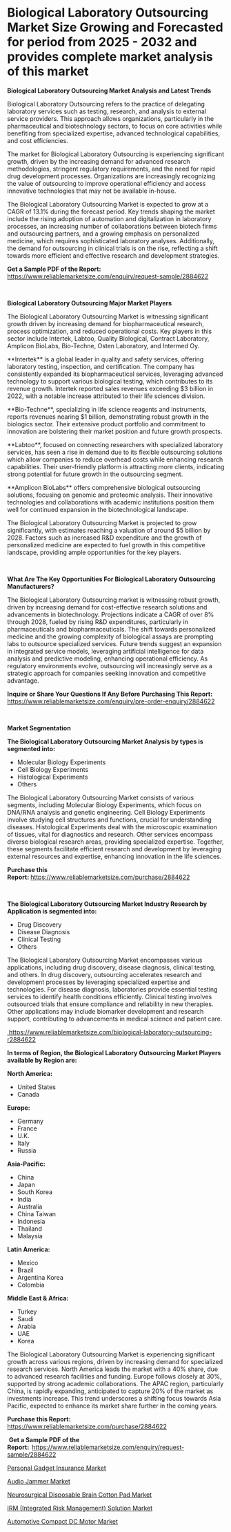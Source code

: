 <p><h1>Biological Laboratory Outsourcing Market Size Growing and Forecasted for period from 2025 - 2032 and provides complete market analysis of this market</h1></p><p><strong>Biological Laboratory Outsourcing Market Analysis and Latest Trends</strong></p>
<p><p>Biological Laboratory Outsourcing refers to the practice of delegating laboratory services such as testing, research, and analysis to external service providers. This approach allows organizations, particularly in the pharmaceutical and biotechnology sectors, to focus on core activities while benefiting from specialized expertise, advanced technological capabilities, and cost efficiencies. </p><p>The market for Biological Laboratory Outsourcing is experiencing significant growth, driven by the increasing demand for advanced research methodologies, stringent regulatory requirements, and the need for rapid drug development processes. Organizations are increasingly recognizing the value of outsourcing to improve operational efficiency and access innovative technologies that may not be available in-house. </p><p>The Biological Laboratory Outsourcing Market is expected to grow at a CAGR of 13.1% during the forecast period. Key trends shaping the market include the rising adoption of automation and digitalization in laboratory processes, an increasing number of collaborations between biotech firms and outsourcing partners, and a growing emphasis on personalized medicine, which requires sophisticated laboratory analyses. Additionally, the demand for outsourcing in clinical trials is on the rise, reflecting a shift towards more efficient and effective research and development strategies.</p></p>
<p><strong>Get a Sample PDF of the Report:&nbsp;</strong> <a href="https://www.reliablemarketsize.com/enquiry/request-sample/2884622?utm_campaign=2034&utm_medium=2&utm_source=Github&utm_content=ia&utm_term=13032025&utm_id=biological-laboratory-outsourcing">https://www.reliablemarketsize.com/enquiry/request-sample/2884622</a></p>
<p>&nbsp;</p>
<p><strong>Biological Laboratory Outsourcing Major Market Players</strong></p>
<p><p>The Biological Laboratory Outsourcing Market is witnessing significant growth driven by increasing demand for biopharmaceutical research, process optimization, and reduced operational costs. Key players in this sector include Intertek, Labtoo, Quality Biological, Contract Laboratory, Amplicon BioLabs, Bio-Techne, Osten Laboratory, and Intermed Oy. </p><p>**Intertek** is a global leader in quality and safety services, offering laboratory testing, inspection, and certification. The company has consistently expanded its biopharmaceutical services, leveraging advanced technology to support various biological testing, which contributes to its revenue growth. Intertek reported sales revenues exceeding $3 billion in 2022, with a notable increase attributed to their life sciences division.</p><p>**Bio-Techne**, specializing in life science reagents and instruments, reports revenues nearing $1 billion, demonstrating robust growth in the biologics sector. Their extensive product portfolio and commitment to innovation are bolstering their market position and future growth prospects.</p><p>**Labtoo**, focused on connecting researchers with specialized laboratory services, has seen a rise in demand due to its flexible outsourcing solutions which allow companies to reduce overhead costs while enhancing research capabilities. Their user-friendly platform is attracting more clients, indicating strong potential for future growth in the outsourcing segment.</p><p>**Amplicon BioLabs** offers comprehensive biological outsourcing solutions, focusing on genomic and proteomic analysis. Their innovative technologies and collaborations with academic institutions position them well for continued expansion in the biotechnological landscape.</p><p>The Biological Laboratory Outsourcing Market is projected to grow significantly, with estimates reaching a valuation of around $5 billion by 2028. Factors such as increased R&D expenditure and the growth of personalized medicine are expected to fuel growth in this competitive landscape, providing ample opportunities for the key players.</p></p>
<p>&nbsp;</p>
<p><strong>What Are The Key Opportunities For Biological Laboratory Outsourcing Manufacturers?</strong></p>
<p><p>The Biological Laboratory Outsourcing market is witnessing robust growth, driven by increasing demand for cost-effective research solutions and advancements in biotechnology. Projections indicate a CAGR of over 8% through 2028, fueled by rising R&D expenditures, particularly in pharmaceuticals and biopharmaceuticals. The shift towards personalized medicine and the growing complexity of biological assays are prompting labs to outsource specialized services. Future trends suggest an expansion in integrated service models, leveraging artificial intelligence for data analysis and predictive modeling, enhancing operational efficiency. As regulatory environments evolve, outsourcing will increasingly serve as a strategic approach for companies seeking innovation and competitive advantage.</p></p>
<p><strong>Inquire or Share Your Questions If Any Before Purchasing This Report:</strong> <a href="https://www.reliablemarketsize.com/enquiry/pre-order-enquiry/2884622?utm_campaign=2034&utm_medium=2&utm_source=Github&utm_content=ia&utm_term=13032025&utm_id=biological-laboratory-outsourcing">https://www.reliablemarketsize.com/enquiry/pre-order-enquiry/2884622</a></p>
<p>&nbsp;</p>
<p><strong>Market Segmentation</strong></p>
<p><strong>The Biological Laboratory Outsourcing Market Analysis by types is segmented into:</strong></p>
<p><ul><li>Molecular Biology Experiments</li><li>Cell Biology Experiments</li><li>Histological Experiments</li><li>Others</li></ul></p>
<p><p>The Biological Laboratory Outsourcing Market consists of various segments, including Molecular Biology Experiments, which focus on DNA/RNA analysis and genetic engineering. Cell Biology Experiments involve studying cell structures and functions, crucial for understanding diseases. Histological Experiments deal with the microscopic examination of tissues, vital for diagnostics and research. Other services encompass diverse biological research areas, providing specialized expertise. Together, these segments facilitate efficient research and development by leveraging external resources and expertise, enhancing innovation in the life sciences.</p></p>
<p><strong>Purchase this Report:&nbsp;</strong><a href="https://www.reliablemarketsize.com/purchase/2884622?utm_campaign=2034&utm_medium=2&utm_source=Github&utm_content=ia&utm_term=13032025&utm_id=biological-laboratory-outsourcing">https://www.reliablemarketsize.com/purchase/2884622</a></p>
<p>&nbsp;</p>
<p><strong>The Biological Laboratory Outsourcing Market Industry Research by Application is segmented into:</strong></p>
<p><ul><li>Drug Discovery</li><li>Disease Diagnosis</li><li>Clinical Testing</li><li>Others</li></ul></p>
<p><p>The Biological Laboratory Outsourcing Market encompasses various applications, including drug discovery, disease diagnosis, clinical testing, and others. In drug discovery, outsourcing accelerates research and development processes by leveraging specialized expertise and technologies. For disease diagnosis, laboratories provide essential testing services to identify health conditions efficiently. Clinical testing involves outsourced trials that ensure compliance and reliability in new therapies. Other applications may include biomarker development and research support, contributing to advancements in medical science and patient care.</p></p>
<p><a href="https://www.reliablemarketsize.com/biological-laboratory-outsourcing-r2884622?utm_campaign=2034&utm_medium=2&utm_source=Github&utm_content=ia&utm_term=13032025&utm_id=biological-laboratory-outsourcing">&nbsp;https://www.reliablemarketsize.com/biological-laboratory-outsourcing-r2884622</a></p>
<p><strong>In terms of Region, the Biological Laboratory Outsourcing Market Players available by Region are:</strong></p>
<p>
    <p> <strong> North America: </strong>
        <ul>
            <li>United States</li>
            <li>Canada</li>
        </ul>
        </p> 
    <p> <strong> Europe: </strong>
        <ul>
            <li>Germany</li>
            <li>France</li>
            <li>U.K.</li>
            <li>Italy</li>
            <li>Russia</li>
        </ul>
        </p> 
    <p> <strong> Asia-Pacific: </strong>
        <ul>
            <li>China</li>
            <li>Japan</li>
            <li>South Korea</li>
            <li>India</li>
            <li>Australia</li>
            <li>China Taiwan</li>
            <li>Indonesia</li>
            <li>Thailand</li>
            <li>Malaysia</li>
        </ul>
        </p> 
    <p> <strong> Latin America: </strong>
        <ul>
            <li>Mexico</li>
            <li>Brazil</li>
            <li>Argentina Korea</li>
            <li>Colombia</li>
        </ul>
        </p> 
    <p> <strong> Middle East & Africa: </strong>
        <ul>
            <li>Turkey</li>
            <li>Saudi</li>
            <li>Arabia</li>
            <li>UAE</li>
            <li>Korea</li>
        </ul>
    </p>
    </p>
<p><p>The Biological Laboratory Outsourcing Market is experiencing significant growth across various regions, driven by increasing demand for specialized research services. North America leads the market with a 40% share, due to advanced research facilities and funding. Europe follows closely at 30%, supported by strong academic collaborations. The APAC region, particularly China, is rapidly expanding, anticipated to capture 20% of the market as investments increase. This trend underscores a shifting focus towards Asia Pacific, expected to enhance its market share further in the coming years.</p></p>
<p><strong>Purchase this Report: </strong><a href="https://www.reliablemarketsize.com/purchase/2884622?utm_campaign=2034&utm_medium=2&utm_source=Github&utm_content=ia&utm_term=13032025&utm_id=biological-laboratory-outsourcing">https://www.reliablemarketsize.com/purchase/2884622</a></p>
<p>&nbsp;<strong>Get a Sample PDF of the Report:&nbsp;&nbsp;</strong><a href="https://www.reliablemarketsize.com/enquiry/request-sample/2884622?utm_campaign=2034&utm_medium=2&utm_source=Github&utm_content=ia&utm_term=13032025&utm_id=biological-laboratory-outsourcing">https://www.reliablemarketsize.com/enquiry/request-sample/2884622</a></p>
<p><strong></strong></p>
<p><p><a href="https://github.com/chlihakwatsi/Market-Research-Report-List-1/blob/main/personal-gadget-insurance-market.md?utm_campaign=2034&utm_medium=2&utm_source=Github&utm_content=ia&utm_term=13032025&utm_id=biological-laboratory-outsourcing">Personal Gadget Insurance Market</a></p><p><a href="https://github.com/kocssequen/Market-Research-Report-List-1/blob/main/audio-jammer-market.md?utm_campaign=2034&utm_medium=2&utm_source=Github&utm_content=ia&utm_term=13032025&utm_id=biological-laboratory-outsourcing">Audio Jammer Market</a></p><p><a href="https://github.com/sokurgleyde/Market-Research-Report-List-1/blob/main/neurosurgical-disposable-brain-cotton-pad-market.md?utm_campaign=2034&utm_medium=2&utm_source=Github&utm_content=ia&utm_term=13032025&utm_id=biological-laboratory-outsourcing">Neurosurgical Disposable Brain Cotton Pad Market</a></p><p><a href="https://github.com/aoutefjovene00/Market-Research-Report-List-1/blob/main/irm-integrated-risk-management-solution-market.md?utm_campaign=2034&utm_medium=2&utm_source=Github&utm_content=ia&utm_term=13032025&utm_id=biological-laboratory-outsourcing">IRM (Integrated Risk Management) Solution Market</a></p><p><a href="https://github.com/jemmysolin5k/Market-Research-Report-List-1/blob/main/automotive-compact-dc-motor-market.md?utm_campaign=2034&utm_medium=2&utm_source=Github&utm_content=ia&utm_term=13032025&utm_id=biological-laboratory-outsourcing">Automotive Compact DC Motor Market</a></p></p>